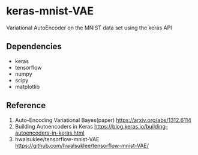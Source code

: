 # keras-mnist-VAE
Variational AutoEncoder on the MNIST data set using the keras API


## Dependencies
- keras
- tensorflow
- numpy
- scipy
- matplotlib


## Reference
1. Auto-Encoding Variational Bayes(paper)
https://arxiv.org/abs/1312.6114
2. Building Autoencoders in Keras
https://blog.keras.io/building-autoencoders-in-keras.html
3. hwalsuklee/tensorflow-mnist-VAE
https://github.com/hwalsuklee/tensorflow-mnist-VAE/
